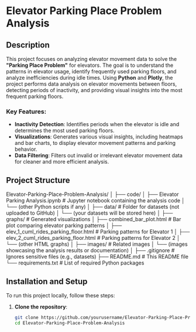 # Elevator Parking Place Problem Analysis

## Description
This project focuses on analyzing elevator movement data to solve the **"Parking Place Problem"** for elevators. The goal is to understand the patterns in elevator usage, identify frequently used parking floors, and analyze inefficiencies during idle times. Using **Python** and **Plotly**, the project performs data analysis on elevator movements between floors, detecting periods of inactivity, and providing visual insights into the most frequent parking floors.

### Key Features:
- **Inactivity Detection**: Identifies periods when the elevator is idle and determines the most used parking floors.
- **Visualizations**: Generates various visual insights, including heatmaps and bar charts, to display elevator movement patterns and parking behavior.
- **Data Filtering**: Filters out invalid or irrelevant elevator movement data for cleaner and more efficient analysis.

## Project Structure
Elevator-Parking-Place-Problem-Analysis/
│
├── code/
│   ├── Elevator Parking Analysis.ipynb    # Jupyter notebook containing the analysis code
│   └── (other Python scripts if any)
│
├── data/                                  # Folder for datasets (not uploaded to GitHub)
│   └── (your datasets will be stored here)
│
├── graphs/                                # Generated visualizations
│   ├── combined_bar_plot.html             # Bar plot comparing elevator parking patterns
│   ├── elev_1_cuml_rides_parking_floor.html   # Parking patterns for Elevator 1
│   ├── elev_2_cuml_rides_parking_floor.html   # Parking patterns for Elevator 2
│   └── (other HTML graphs)
│
├── images/                                # Related images
│   └── (images showcasing the analysis results or documentation)
│
├── .gitignore                             # Ignores sensitive files (e.g., datasets)
├── README.md                              # This README file
└── requirements.txt                       # List of required Python packages

## Installation and Setup

To run this project locally, follow these steps:

1. **Clone the repository**:
   ```bash
   git clone https://github.com/yourusername/Elevator-Parking-Place-Problem-Analysis.git
   cd Elevator-Parking-Place-Problem-Analysis
